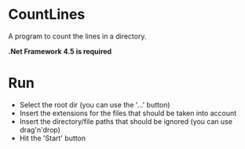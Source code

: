 # CountLines

A program to count the lines in a directory.

**.Net Framework 4.5 is required**

# Run
* Select the root dir (you can use the '...' button)
* Insert the extensions for the files that should be taken into account
* Insert the directory/file paths that should be ignored (you can use drag'n'drop)
* Hit the 'Start' button
